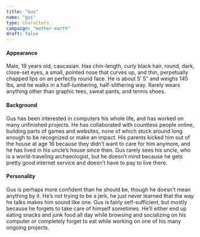 ```yaml
---
title: "Gus"
name: "gus"
type: characters
campaign: "mother-earth"
draft: false
---
```

#### Appearance

Male, 19 years old, caucasian. Has chin-length, curly black hair, round, dark, close-set
eyes, a small, pointed nose that curves up, and thin, perpetually chapped lips on an perfectly
round face. He is about 5′ 5″ and weighs 145 lbs, and he walks in a half-lumbering,
half-slithering way. Rarely wears anything other than graphic tees, sweat pants, and tennis shoes.

#### Background

Gus has been interested in computers his whole life, and has worked on many unfinished
projects. He has collaborated with countless people online, building parts of games and websites,
none of which stuck around long enough to be recognized or make an impact. His parents kicked him
out of the house at age 16 because they didn’t want to care for him anymore, and he has lived in
his uncle’s house since then. Gus rarely sees his uncle, who is a world-traveling archaeologist,
but he doesn’t mind because he gets pretty good internet service and doesn’t have to pay to live
there.

#### Personality

Gus is perhaps more confident than he should be, though he doesn’t mean anything by it. He’s not
trying to be a jerk, he just never learned that the way he talks makes him sound like one. Gus is
fairly self-sufficient, but mostly because he forgets to take care of himself sometimes. He’ll
either end up eating snacks and junk food all day while browsing and socializing on his computer
or completely forget to eat while working on one of his many ongoing projects.
